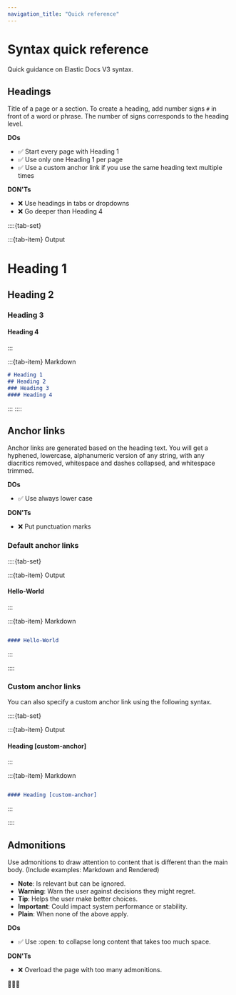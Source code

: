 ```yaml
---
navigation_title: "Quick reference"
---
```


# Syntax quick reference

Quick guidance on Elastic Docs V3 syntax. 


## Headings
Title of a page or a section. To create a heading, add number signs `#` in front of a word or phrase. The number of signs corresponds to the heading level. 

**DOs**
- ✅ Start every page with Heading 1
- ✅ Use only one Heading 1 per page
- ✅ Use a custom anchor link if you use the same heading text multiple times

**DON'Ts**
- ❌ Use headings in tabs or dropdowns
- ❌ Go deeper than Heading 4

::::{tab-set}

:::{tab-item} Output

# Heading 1

## Heading 2

### Heading 3

#### Heading 4
:::

:::{tab-item} Markdown

```markdown
# Heading 1
## Heading 2
### Heading 3
#### Heading 4
```
:::
::::


## Anchor links

Anchor links are generated based on the heading text. You will get a hyphened, lowercase, alphanumeric version of any string, with any diacritics removed, whitespace and dashes collapsed, and whitespace trimmed. 

**DOs**
- ✅ Use always lower case

**DON'Ts**
- ❌ Put punctuation marks

### Default anchor links

::::{tab-set}

:::{tab-item} Output

#### Hello-World

:::

:::{tab-item} Markdown

```markdown

#### Hello-World

```

:::

::::


### Custom anchor links

You can also specify a custom anchor link using the following syntax.

::::{tab-set}

:::{tab-item} Output

#### Heading [custom-anchor]

:::

:::{tab-item} Markdown

```markdown

#### Heading [custom-anchor]

```

:::

::::

## Admonitions

Use admonitions to draw attention to content that is different than the main body.
(Include examples: Markdown and Rendered)

- **Note**: Is relevant but can be ignored.
- **Warning**: Warn the user against decisions they might regret.
- **Tip**: Helps the user make better choices.
- **Important**: Could impact system performance or stability.
- **Plain**: When none of the above apply.

**DOs**
- ✅ Use :open: <bool> to collapse long content that takes too much space.

**DON'Ts**
- ❌ Overload the page with too many admonitions. 



🚧🚧🚧